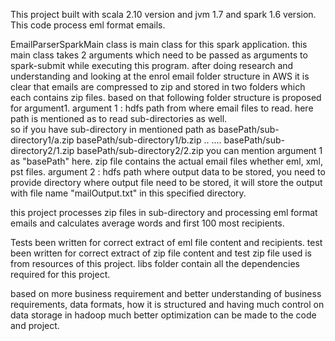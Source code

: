 This project built with scala 2.10 version and jvm 1.7 and spark 1.6 version. This code process eml format emails.

EmailParserSparkMain class is main class for this spark application.
this main class takes 2 arguments which need to be passed as arguments to spark-submit while executing this program.
after doing research and understanding and looking at the enrol email folder structure in AWS it is clear that emails are compressed to 
zip and stored in two folders which each contains zip files. based on that following folder structure is proposed for argument1. 
argument 1 : hdfs path from where email files to read. here path is mentioned as to read sub-directories as well.	
			so if you have sub-directory in mentioned path as basePath/sub-directory1/a.zip
															  basePath/sub-directory1/b.zip .. ....
															  basePath/sub-directory2/1.zip
															  basePath/sub-directory2/2.zip
			you can mention argument 1 as "basePath" here. zip file contains the actual email files whether eml, xml, pst files.
argument 2 : hdfs path where output data to be stored, you need to provide directory where output file need to be stored, 
			it will store the output with file name "mailOutput.txt" in this specified directory.
			
this project processes zip files in sub-directory and processing eml format emails and calculates average words and first 100 most recipients.

Tests been written for correct extract of eml file content and recipients.
test been written for correct extract of zip file content and test zip file used is from resources of this project.
libs folder contain all the dependencies required for this project.
 
based on more business requirement and better understanding of business requirements, data formats, how it is structured and having much control
on data storage in hadoop much better optimization can be made to the code and project.    